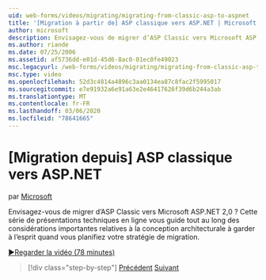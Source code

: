 ```yaml
---
uid: web-forms/videos/migrating/migrating-from-classic-asp-to-aspnet
title: '[Migration à partir de] ASP classique vers ASP.NET | Microsoft Docs'
author: microsoft
description: Envisagez-vous de migrer d’ASP Classic vers Microsoft ASP.NET 2,0 ? Cette série de présentations techniques en ligne vous guide tout au long des considérations importantes relatives à la conception architecturale...
ms.author: riande
ms.date: 07/25/2006
ms.assetid: af5736dd-e01d-45d6-8ac0-01ec0fe49023
msc.legacyurl: /web-forms/videos/migrating/migrating-from-classic-asp-to-aspnet
msc.type: video
ms.openlocfilehash: 52d3c4814a4896c3aa0134ea87c8fac2f5995017
ms.sourcegitcommit: e7e91932a6e91a63e2e46417626f39d6b244a3ab
ms.translationtype: MT
ms.contentlocale: fr-FR
ms.lasthandoff: 03/06/2020
ms.locfileid: "78641665"
---
```

# <a name="migrating-from-classic-asp-to-aspnet"></a>[Migration depuis] ASP classique vers ASP.NET

par [Microsoft](https://github.com/microsoft)

Envisagez-vous de migrer d’ASP Classic vers Microsoft ASP.NET 2,0 ? Cette série de présentations techniques en ligne vous guide tout au long des considérations importantes relatives à la conception architecturale à garder à l’esprit quand vous planifiez votre stratégie de migration.

[&#9654;Regarder la vidéo (78 minutes)](https://channel9.msdn.com/Blogs/ASP-NET-Site-Videos/migrating-from-classic-asp-to-aspnet)

> [!div class="step-by-step"]
> [Précédent](intro-to-aspnet-20-user-interface-elements.md)
> [Suivant](intro-to-aspnet-for-jsp-developers-welcome-to-aspnet-20.md)
